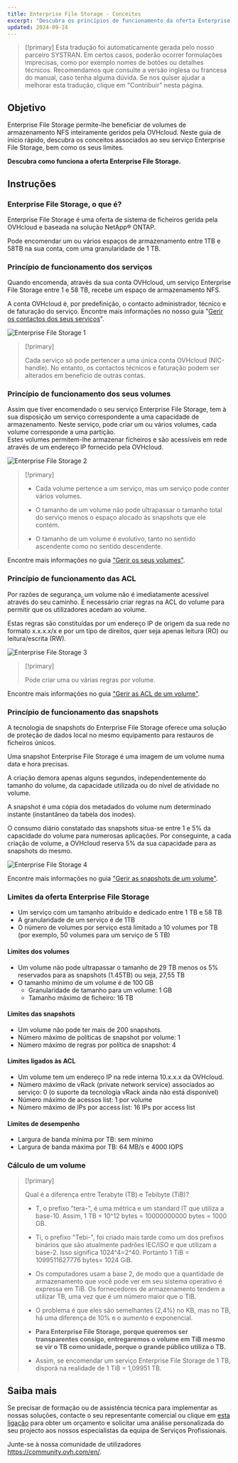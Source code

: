 ```yaml
---
title: Enterprise File Storage - Conceitos
excerpt: "Descubra os princípios de funcionamento da oferta Enterprise File Storage"
updated: 2024-09-24
---
```


> [!primary]
> Esta tradução foi automaticamente gerada pelo nosso parceiro SYSTRAN. Em certos casos, poderão ocorrer formulações imprecisas, como por exemplo nomes de botões ou detalhes técnicos. Recomendamos que consulte a versão inglesa ou francesa do manual, caso tenha alguma dúvida. Se nos quiser ajudar a melhorar esta tradução, clique em "Contribuir" nesta página.
>

## Objetivo

Enterprise File Storage permite-lhe beneficiar de volumes de armazenamento NFS inteiramente geridos pela OVHcloud. Neste guia de início rápido, descubra os conceitos associados ao seu serviço Enterprise File Storage, bem como os seus limites.

**Descubra como funciona a oferta Enterprise File Storage.**

## Instruções

### Enterprise File Storage, o que é?

Enterprise File Storage é uma oferta de sistema de ficheiros gerida pela OVHcloud e baseada na solução NetApp&#174; ONTAP.

Pode encomendar um ou vários espaços de armazenamento entre 1TB e 58TB na sua conta, com uma granularidade de 1 TB.

### Princípio de funcionamento dos serviços

Quando encomenda, através da sua conta OVHcloud, um serviço Enterprise File Storage entre 1 e 58 TB, recebe um espaço de armazenamento NFS.

A conta OVHcloud é, por predefinição, o contacto administrador, técnico e de faturação do serviço. Encontre mais informações no nosso guia "[Gerir os contactos dos seus serviços](/pages/account_and_service_management/account_information/managing_contact)".

![Enterprise File Storage 1](images/Netapp_Concept_1.png)

> [!primary]
>
> Cada serviço só pode pertencer a uma única conta OVHcloud (NIC-handle). No entanto, os contactos técnicos e faturação podem ser alterados em benefício de outras contas.
>

### Princípio de funcionamento dos seus volumes

Assim que tiver encomendado o seu serviço Enterprise File Storage, tem à sua disposição um serviço correspondente a uma capacidade de armazenamento. Neste serviço, pode criar um ou vários volumes, cada volume corresponde a uma partição.
<br>Estes volumes permitem-lhe armazenar ficheiros e são acessíveis em rede através de um endereço IP fornecido pela OVHcloud.

![Enterprise File Storage 2](images/Netapp_Concept_2.png)

> [!primary]
>
> - Cada volume pertence a um serviço, mas um serviço pode conter vários volumes.
>
> - O tamanho de um volume não pode ultrapassar o tamanho total do serviço menos o espaço alocado às snapshots que ele contém.
>
> - O tamanho de um volume é evolutivo, tanto no sentido ascendente como no sentido descendente.
>

Encontre mais informações no guia ["Gerir os seus volumes"](/pages/storage_and_backup/file_storage/enterprise_file_storage/netapp_volumes).

### Princípio de funcionamento das ACL

Por razões de segurança, um volume não é imediatamente acessível através do seu caminho. É necessário criar regras na ACL do volume para permitir que os utilizadores acedam ao volume.

Estas regras são constituídas por um endereço IP de origem da sua rede no formato x.x.x.x/x e por um tipo de direitos, quer seja apenas leitura (RO) ou leitura/escrita (RW).

![Enterprise File Storage 3](images/Netapp_Concept_3.png)

> [!primary]
>
> Pode criar uma ou várias regras por volume.
>

Encontre mais informações no guia ["Gerir as ACL de um volume"](/pages/storage_and_backup/file_storage/enterprise_file_storage/netapp_volume_acl).

### Princípio de funcionamento das snapshots

A tecnologia de snapshots do Enterprise File Storage oferece uma solução de proteção de dados local no mesmo equipamento para restauros de ficheiros únicos.

Uma snapshot Enterprise File Storage é uma imagem de um volume numa data e hora precisas.

A criação demora apenas alguns segundos, independentemente do tamanho do volume, da capacidade utilizada ou do nível de atividade no volume.

A snapshot é uma cópia dos metadados do volume num determinado instante (instantâneo da tabela dos inodes).

O consumo diário constatado das snapshots situa-se entre 1 e 5% da capacidade do volume para numerosas aplicações. Por conseguinte, a cada criação de volume, a OVHcloud reserva 5% da sua capacidade para as snapshots do mesmo.

![Enterprise File Storage 4](images/Netapp_Concept_4.png)

Encontre mais informações no guia ["Gerir as snapshots de um volume"](/pages/storage_and_backup/file_storage/enterprise_file_storage/netapp_volume_snapshots).

### Limites da oferta Enterprise File Storage

- Um serviço com um tamanho atribuído e dedicado entre 1 TB e 58 TB
- A granularidade de um serviço é de 1TB
- O número de volumes por serviço está limitado a 10 volumes por TB (por exemplo, 50 volumes para um serviço de 5 TB)

#### Limites dos volumes

- Um volume não pode ultrapassar o tamanho de 29 TB menos os 5% reservados para as snapshots (1.45TB) ou seja, 27,55 TB
- O tamanho mínimo de um volume é de 100 GB
    - Granularidade de tamanho para um volume: 1 GB
    - Tamanho máximo de ficheiro: 16 TB

#### Limites das snapshots

- Um volume não pode ter mais de 200 snapshots.
- Número máximo de políticas de snapshot por volume: 1
- Número máximo de regras por política de snapshot: 4

#### Limites ligados às ACL

- Um volume tem um endereço IP na rede interna 10.x.x.x da OVHcloud.
- Número máximo de vRack (private network service) associados ao serviço: 0 (o suporte da tecnologia vRack ainda não está disponível)
- Número máximo de acessos list: 1 por volume
- Número máximo de IPs por access list: 16 IPs por access list

#### Limites de desempenho

- Largura de banda mínima por TB: sem mínimo
- Largura de banda máxima por TB: 64 MB/s e 4000 IOPS

### Cálculo de um volume

> [!primary]
>
> Qual é a diferença entre Terabyte (TB) e Tebibyte (TiB)?
>
> - T, o prefixo "tera-", é uma métrica e um standard IT que utiliza a base-10. Assim, 1 TB = 10^12 bytes = 10000000000 bytes = 1000 GB.
>
> - Ti, o prefixo "Tebi-", foi criado mais tarde como um dos prefixos binários que são atualmente padrões IEC/ISO e que utilizam a base-2. Isso significa 1024^4=2^40. Portanto 1 TiB = 1099511627776 bytes= 1024 GiB.
>
> - Os computadores usam a base 2, de modo que a quantidade de armazenamento que você pode ver em seu sistema operativo é expressa em TiB. Os fornecedores de armazenamento tendem a utilizar TB, uma vez que é um número maior que o TiB.
>
> - O problema é que eles são semelhantes (2,4%) no KB, mas no TB, há uma diferença de 10% e o aumento é exponencial.
>
> - **Para Enterprise File Storage, porque queremos ser transparentes consigo, entregaremos o volume em TiB mesmo se vir o TB como unidade, porque o grande público utiliza o TB.**
>
> - Assim, se encomendar um serviço Enterprise File Storage de 1 TB, disporá na realidade de 1 TiB = 1,09951 TB.
>

## Saiba mais

Se precisar de formação ou de assistência técnica para implementar as nossas soluções, contacte o seu representante comercial ou clique em [esta ligação](https://www.ovhcloud.com/pt/professional-services/) para obter um orçamento e solicitar uma análise personalizada do seu projecto aos nossos especialistas da equipa de Serviços Profissionais.

Junte-se à nossa comunidade de utilizadores <https://community.ovh.com/en/>.
